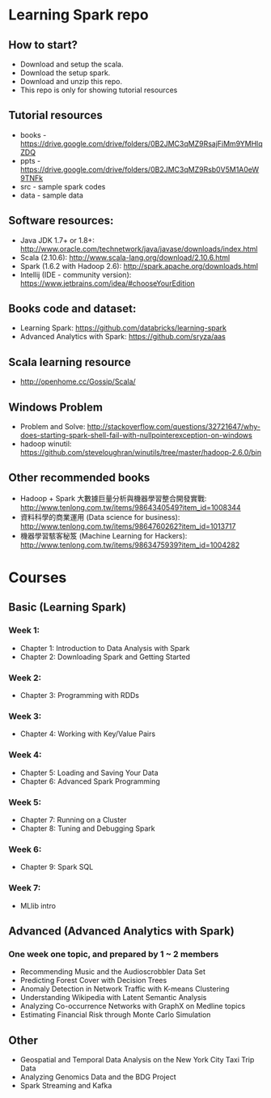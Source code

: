 **Learning Spark repo**
=======================

## How to start?
* Download and setup the scala.
* Download the setup spark.
* Download and unzip this repo. 
* This repo is only for showing tutorial resources

## Tutorial resources
* books - https://drive.google.com/drive/folders/0B2JMC3qMZ9RsajFiMm9YMHlqZDQ
* ppts - https://drive.google.com/drive/folders/0B2JMC3qMZ9Rsb0V5M1A0eW9TNFk
* src - sample spark codes
* data - sample data

## Software resources:
* Java JDK 1.7+ or 1.8+:  http://www.oracle.com/technetwork/java/javase/downloads/index.html
* Scala (2.10.6): http://www.scala-lang.org/download/2.10.6.html
* Spark (1.6.2 with Hadoop 2.6): http://spark.apache.org/downloads.html
* Intellij (IDE - community version): https://www.jetbrains.com/idea/#chooseYourEdition

## Books code and dataset:
* Learning Spark: https://github.com/databricks/learning-spark
* Advanced Analytics with Spark: https://github.com/sryza/aas

## Scala learning resource
* http://openhome.cc/Gossip/Scala/

## Windows Problem
* Problem and Solve: http://stackoverflow.com/questions/32721647/why-does-starting-spark-shell-fail-with-nullpointerexception-on-windows
* hadoop winutil: https://github.com/steveloughran/winutils/tree/master/hadoop-2.6.0/bin

## Other recommended books
* Hadoop + Spark 大數據巨量分析與機器學習整合開發實戰: http://www.tenlong.com.tw/items/9864340549?item_id=1008344
* 資料科學的商業運用 (Data science for business): http://www.tenlong.com.tw/items/9864760262?item_id=1013717
* 機器學習駭客秘笈 (Machine Learning for Hackers): http://www.tenlong.com.tw/items/9863475939?item_id=1004282

**Courses**
===================
## Basic (Learning Spark)

### Week 1: 
* Chapter 1: Introduction to Data Analysis with Spark
* Chapter 2: Downloading Spark and Getting Started

### Week 2:
* Chapter 3: Programming with RDDs

### Week 3:
* Chapter 4: Working with Key/Value Pairs

### Week 4:
* Chapter 5: Loading and Saving Your Data
* Chapter 6: Advanced Spark Programming

### Week 5: 
* Chapter 7: Running on a Cluster
* Chapter 8: Tuning and Debugging Spark

### Week 6:
* Chapter 9: Spark SQL

### Week 7:
* MLlib intro

## Advanced (Advanced Analytics with Spark)

### One week one topic, and prepared by 1 ~ 2 members
* Recommending Music and the Audioscrobbler Data Set
* Predicting Forest Cover with Decision Trees
* Anomaly Detection in Network Traffic with K-means Clustering
* Understanding Wikipedia with Latent Semantic Analysis
* Analyzing Co-occurrence Networks with GraphX on Medline topics
* Estimating Financial Risk through Monte Carlo Simulation

## Other
* Geospatial and Temporal Data Analysis on the New York City Taxi Trip Data 
* Analyzing Genomics Data and the BDG Project
* Spark Streaming and Kafka








